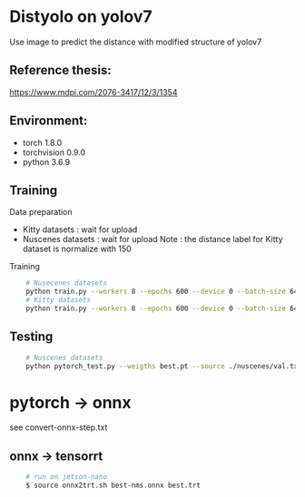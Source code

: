 # Distyolo on yolov7

Use image to predict the distance with modified structure of yolov7

## Reference thesis:
https://www.mdpi.com/2076-3417/12/3/1354

## Environment:
*   torch 1.8.0
*   torchvision 0.9.0
*   python 3.6.9

## Training
Data preparation
*   Kitty datasets : wait for upload
*   Nuscenes datasets : wait for upload
Note : the distance label for Kitty dataset is normalize with 150

Training
```bash
    # Nusecenes datasets
    python train.py --workers 8 --epochs 600 --device 0 --batch-size 64 --data nuscenes.yaml --img 640 640 --cfg cfg/training/yolov7-tiny.yaml --weights './yolov7-tiny.pt' --name yolov7-dist-nuscenes --hyp data/hyp.scratch.tiny.yaml 
    # Kitty datasets
    python train.py --workers 8 --epochs 600 --device 0 --batch-size 64 --data kitty.yaml --img 640 640 --cfg cfg/training/yolov7-tiny.yaml --weights './yolov7-tiny.pt' --name yolov7-dist-nuscenes --hyp data/hyp.scratch.tiny.yaml 
```

## Testing
```bash
    # Nuscenes datasets
    python pytorch_test.py --weigths best.pt --source ./nuscenes/val.txt --img-size 640 --stat-path runs/nuscenes/torch/
```
# pytorch -> onnx
see convert-onnx-step.txt

## onnx -> tensorrt
```bash
    # run on jetson-nano
    $ source onnx2trt.sh best-nms.onnx best.trt
```